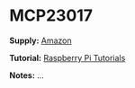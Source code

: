 # MCP23017

**Supply:** [Amazon](https://www.amazon.ca/gp/product/B017698W34/ref=ppx_od_dt_b_asin_title_s01?ie=UTF8&psc=1)

**Tutorial:** [Raspberry Pi Tutorials](https://tutorials-raspberrypi.com/expand-raspberry-pi-gpios-with-i2c-port-expander)

**Notes:** ...
